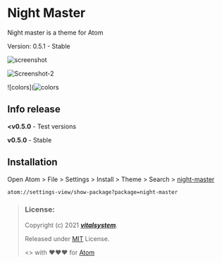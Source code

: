 # Night Master

Night master is a theme for Atom

Version: 0.5.1 - Stable

![screenshot](https://user-images.githubusercontent.com/89705384/132922580-fc696655-ab7b-4192-8bfb-c4284bf41996.png)

![Screenshot-2](https://user-images.githubusercontent.com/89705384/132944134-d27f5f41-6b0e-42dd-944e-f614e33b1661.png)

![colors](![colors](https://user-images.githubusercontent.com/89705384/132944549-17a4554d-eef3-45f3-b0fc-a8d22d6e8827.png)

## Info release

**<v0.5.0** - Test versions

**v0.5.0** - Stable

## Installation

Open Atom > File > Settings > Install > Theme > Search > [night-master](https://atom.io/themes/night-master)

```
atom://settings-view/show-package?package=night-master
```

> ### License:
> Copyright (c) 2021 ***[vitalsystem](https://github.com/vitalsystem)***.
>
> Released under [MIT](https://choosealicense.com/licenses/mit/) License.
>
> <> with ❤❤❤ for [Atom](https://atom.io)
